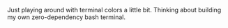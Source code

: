 Just playing around with terminal colors a little bit.
Thinking about building my own zero-dependency bash terminal.
